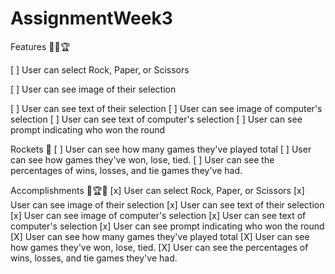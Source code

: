 # AssignmentWeek3

Features 🎯🥇🏆

[ ] User can select Rock, Paper, or Scissors

[ ] User can see image of their selection

[ ] User can see text of their selection
[ ] User can see image of computer's selection
[ ] User can see text of computer's selection
[ ] User can see prompt indicating who won the round

Rockets 🚀
[ ] User can see how many games they've played total
[ ] User can see how games they've won, lose, tied.
[ ] User can see the percentages of wins, losses, and tie games they've had.

Accomplishments 🥇🏆💯
[x] User can select Rock, Paper, or Scissors
[x] User can see image of their selection
[x] User can see text of their selection
[x] User can see image of computer's selection
[x] User can see text of computer's selection
[x] User can see prompt indicating who won the round
[X] User can see how many games they've played total
[X] User can see how games they've won, lose, tied.
[X] User can see the percentages of wins, losses, and tie games they've had.
